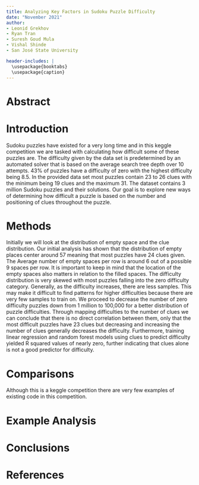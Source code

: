 ```yaml
---
title: Analyzing Key Factors in Sudoku Puzzle Difficulty
date: "November 2021"
author:
- Leonid Grekhov
- Ryan Tran
- Suresh Goud Mula
- Vishal Shinde
- San José State University

header-includes: |
  \usepackage{booktabs}
  \usepackage{caption}
---
```


# Abstract

# Introduction

Sudoku puzzles have existed for a very long time and in this keggle competition we are tasked with calculating how difficult some of these puzzles are. The difficulty given by the data set is predetermined by an automated solver that is based on the average search tree depth over 10 attempts. 43% of puzzles have a difficulty of zero with the highest difficulty being 8.5. In the provided data set most puzzles contain 23 to 26 clues with the minimum being 19 clues and the maximum 31. The dataset contains 3 million Sudoku puzzles and their solutions. Our goal is to explore new ways of determining how difficult a puzzle is based on the number and positioning of clues throughout the puzzle.

# Methods

Initially we will look at the distribution of empty space and the clue distribution. Our initial analysis has shown that the distribution of empty places center around 57 meaning that most puzzles have 24 clues given. The Average number of empty spaces per row is around 6 out of a possible 9 spaces per row. It is important to keep in mind that the location of the empty spaces also matters in relation to the filled spaces. The difficulty distribution is very skewed with most puzzles falling into the zero difficulty category. Generally, as the difficulty increases, there are less samples. This may make it difficult to find patterns for higher difficulties because there are very few samples to train on. We proceed to decrease the number of zero difficulty puzzles down from 1 million to 100,000 for a better distribution of puzzle difficulties. Through mapping difficulties to the number of clues we can conclude that there is no direct correlation between them, only that the most difficult puzzles have 23 clues but decreasing and increasing the number of clues generally decreases the difficulty. Furthermore, training linear regression and random forest models using clues to predict difficulty yielded R squared values of nearly zero, further indicating that clues alone is not a good predictor for difficulty.

# Comparisons

Although this is a keggle competition there are very few examples of existing code in this competition. 

# Example Analysis

# Conclusions

# References
